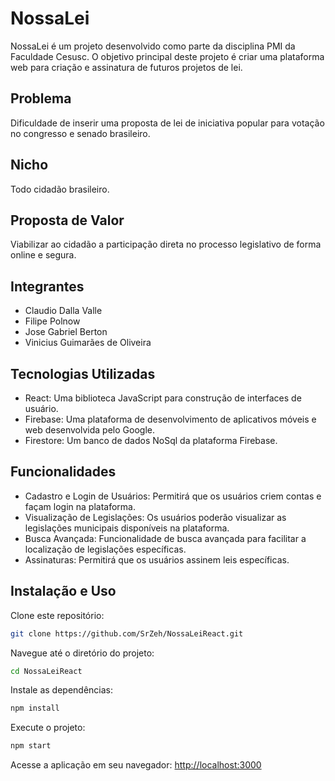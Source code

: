 # NossaLei

NossaLei é um projeto desenvolvido como parte da disciplina PMI da Faculdade Cesusc. O objetivo principal deste projeto é criar uma plataforma web para criação e assinatura de futuros projetos de lei.

## Problema

Dificuldade de inserir uma proposta de lei de iniciativa popular para votação no congresso e senado brasileiro.

## Nicho

Todo cidadão brasileiro.

## Proposta de Valor

Viabilizar ao cidadão a participação direta no processo legislativo de forma online e segura.

## Integrantes

- Claudio Dalla Valle
- Filipe Polnow
- Jose Gabriel Berton
- Vinicius Guimarães de Oliveira

## Tecnologias Utilizadas

- React: Uma biblioteca JavaScript para construção de interfaces de usuário.
- Firebase: Uma plataforma de desenvolvimento de aplicativos móveis e web desenvolvida pelo Google.
- Firestore: Um banco de dados NoSql da plataforma Firebase.

## Funcionalidades

- Cadastro e Login de Usuários: Permitirá que os usuários criem contas e façam login na plataforma.
- Visualização de Legislações: Os usuários poderão visualizar as legislações municipais disponíveis na plataforma.
- Busca Avançada: Funcionalidade de busca avançada para facilitar a localização de legislações específicas.
- Assinaturas: Permitirá que os usuários assinem leis específicas.

## Instalação e Uso

 Clone este repositório:
```bash
git clone https://github.com/SrZeh/NossaLeiReact.git
```
Navegue até o diretório do projeto:
```bash
cd NossaLeiReact
```
Instale as dependências:
```bash
npm install
```
Execute o projeto: 
```bash
npm start
```
Acesse a aplicação em seu navegador: [http://localhost:3000](http://localhost:3000)

